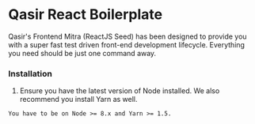 # Qasir React Boilerplate

Qasir's Frontend Mitra (ReactJS Seed) has been designed to provide you with a super fast test driven front-end development lifecycle. Everything you need should be just one command away.


### Installation

1. Ensure you have the latest version of Node installed. We also recommend you install Yarn as well.

```
You have to be on Node >= 8.x and Yarn >= 1.5. 
```
